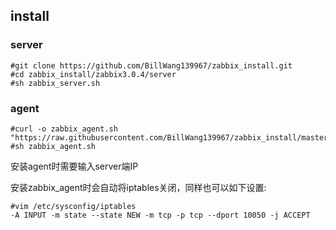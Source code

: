 ## install
### server
```
#git clone https://github.com/BillWang139967/zabbix_install.git
#cd zabbix_install/zabbix3.0.4/server
#sh zabbix_server.sh
```
### agent
```
#curl -o zabbix_agent.sh "https://raw.githubusercontent.com/BillWang139967/zabbix_install/master/zabbix3.0.4/agent/zabbix_agent.sh"
#sh zabbix_agent.sh
```
安装agent时需要输入server端IP

安装zabbix_agent时会自动将iptables关闭，同样也可以如下设置:

```
#vim /etc/sysconfig/iptables  
-A INPUT -m state --state NEW -m tcp -p tcp --dport 10050 -j ACCEPT  
```
